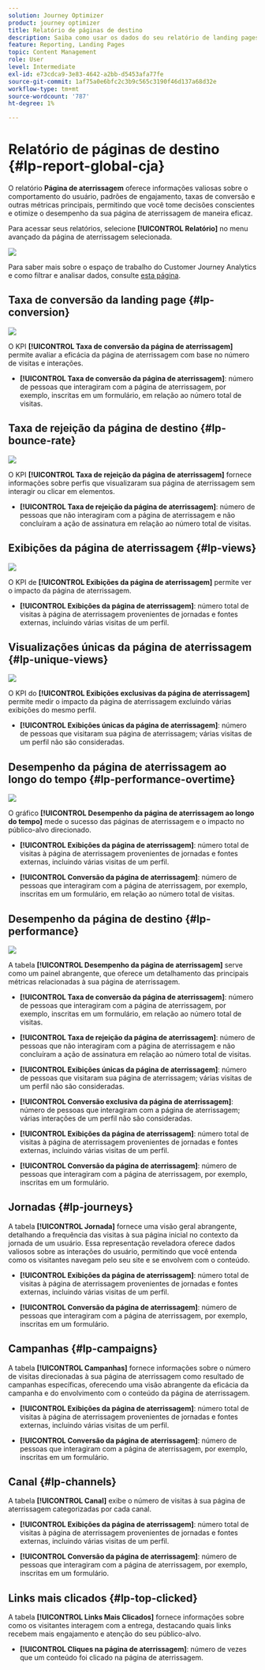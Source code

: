 ```yaml
---
solution: Journey Optimizer
product: journey optimizer
title: Relatório de páginas de destino
description: Saiba como usar os dados do seu relatório de landing pages
feature: Reporting, Landing Pages
topic: Content Management
role: User
level: Intermediate
exl-id: e73cdca9-3e83-4642-a2bb-d5453afa77fe
source-git-commit: 1af75a0e6bfc2c3b9c565c3190f46d137a68d32e
workflow-type: tm+mt
source-wordcount: '787'
ht-degree: 1%

---
```


# Relatório de páginas de destino {#lp-report-global-cja}

O relatório **Página de aterrissagem** oferece informações valiosas sobre o comportamento do usuário, padrões de engajamento, taxas de conversão e outras métricas principais, permitindo que você tome decisões conscientes e otimize o desempenho da sua página de aterrissagem de maneira eficaz.

Para acessar seus relatórios, selecione **[!UICONTROL Relatório]** no menu avançado da página de aterrissagem selecionada.

![](assets/cja-lp.png)

Para saber mais sobre o espaço de trabalho do Customer Journey Analytics e como filtrar e analisar dados, consulte [esta página](https://experienceleague.adobe.com/pt-br/docs/analytics-platform/using/cja-workspace/home).

## Taxa de conversão da landing page {#lp-conversion}

![](assets/cja-lp-conversion-rate.png)

O KPI **[!UICONTROL Taxa de conversão da página de aterrissagem]** permite avaliar a eficácia da página de aterrissagem com base no número de visitas e interações.

* **[!UICONTROL Taxa de conversão da página de aterrissagem]**: número de pessoas que interagiram com a página de aterrissagem, por exemplo, inscritas em um formulário, em relação ao número total de visitas.

## Taxa de rejeição da página de destino {#lp-bounce-rate}

![](assets/cja-lp-bounce-rate.png)

O KPI **[!UICONTROL Taxa de rejeição da página de aterrissagem]** fornece informações sobre perfis que visualizaram sua página de aterrissagem sem interagir ou clicar em elementos.

* **[!UICONTROL Taxa de rejeição da página de aterrissagem]**: número de pessoas que não interagiram com a página de aterrissagem e não concluíram a ação de assinatura em relação ao número total de visitas.

## Exibições da página de aterrissagem {#lp-views}

![](assets/cja-lp-views.png)

O KPI de **[!UICONTROL Exibições da página de aterrissagem]** permite ver o impacto da página de aterrissagem.

* **[!UICONTROL Exibições da página de aterrissagem]**: número total de visitas à página de aterrissagem provenientes de jornadas e fontes externas, incluindo várias visitas de um perfil.

## Visualizações únicas da página de aterrissagem {#lp-unique-views}

![](assets/cja-lp-unique-views.png)

O KPI do **[!UICONTROL Exibições exclusivas da página de aterrissagem]** permite medir o impacto da página de aterrissagem excluindo várias exibições do mesmo perfil.

* **[!UICONTROL Exibições únicas da página de aterrissagem]**: número de pessoas que visitaram sua página de aterrissagem; várias visitas de um perfil não são consideradas.

## Desempenho da página de aterrissagem ao longo do tempo {#lp-performance-overtime}

![](assets/cja-lp-performance-overtime.png)

O gráfico **[!UICONTROL Desempenho da página de aterrissagem ao longo do tempo]** mede o sucesso das páginas de aterrissagem e o impacto no público-alvo direcionado.

* **[!UICONTROL Exibições da página de aterrissagem]**: número total de visitas à página de aterrissagem provenientes de jornadas e fontes externas, incluindo várias visitas de um perfil.

* **[!UICONTROL Conversão da página de aterrissagem]**: número de pessoas que interagiram com a página de aterrissagem, por exemplo, inscritas em um formulário, em relação ao número total de visitas.

## Desempenho da página de destino {#lp-performance}

![](assets/cja-lp-performance.png)

A tabela **[!UICONTROL Desempenho da página de aterrissagem]** serve como um painel abrangente, que oferece um detalhamento das principais métricas relacionadas à sua página de aterrissagem.

* **[!UICONTROL Taxa de conversão da página de aterrissagem]**: número de pessoas que interagiram com a página de aterrissagem, por exemplo, inscritas em um formulário, em relação ao número total de visitas.

* **[!UICONTROL Taxa de rejeição da página de aterrissagem]**: número de pessoas que não interagiram com a página de aterrissagem e não concluíram a ação de assinatura em relação ao número total de visitas.

* **[!UICONTROL Exibições únicas da página de aterrissagem]**: número de pessoas que visitaram sua página de aterrissagem; várias visitas de um perfil não são consideradas.

* **[!UICONTROL Conversão exclusiva da página de aterrissagem]**: número de pessoas que interagiram com a página de aterrissagem; várias interações de um perfil não são consideradas.

* **[!UICONTROL Exibições da página de aterrissagem]**: número total de visitas à página de aterrissagem provenientes de jornadas e fontes externas, incluindo várias visitas de um perfil.

* **[!UICONTROL Conversão da página de aterrissagem]**: número de pessoas que interagiram com a página de aterrissagem, por exemplo, inscritas em um formulário.

## Jornadas {#lp-journeys}

A tabela **[!UICONTROL Jornada]** fornece uma visão geral abrangente, detalhando a frequência das visitas à sua página inicial no contexto da jornada de um usuário. Essa representação reveladora oferece dados valiosos sobre as interações do usuário, permitindo que você entenda como os visitantes navegam pelo seu site e se envolvem com o conteúdo.

* **[!UICONTROL Exibições da página de aterrissagem]**: número total de visitas à página de aterrissagem provenientes de jornadas e fontes externas, incluindo várias visitas de um perfil.

* **[!UICONTROL Conversão da página de aterrissagem]**: número de pessoas que interagiram com a página de aterrissagem, por exemplo, inscritas em um formulário.

## Campanhas {#lp-campaigns}

A tabela **[!UICONTROL Campanhas]** fornece informações sobre o número de visitas direcionadas à sua página de aterrissagem como resultado de campanhas específicas, oferecendo uma visão abrangente da eficácia da campanha e do envolvimento com o conteúdo da página de aterrissagem.

* **[!UICONTROL Exibições da página de aterrissagem]**: número total de visitas à página de aterrissagem provenientes de jornadas e fontes externas, incluindo várias visitas de um perfil.

* **[!UICONTROL Conversão da página de aterrissagem]**: número de pessoas que interagiram com a página de aterrissagem, por exemplo, inscritas em um formulário.

## Canal {#lp-channels}

A tabela **[!UICONTROL Canal]** exibe o número de visitas à sua página de aterrissagem categorizadas por cada canal.

* **[!UICONTROL Exibições da página de aterrissagem]**: número total de visitas à página de aterrissagem provenientes de jornadas e fontes externas, incluindo várias visitas de um perfil.

* **[!UICONTROL Conversão da página de aterrissagem]**: número de pessoas que interagiram com a página de aterrissagem, por exemplo, inscritas em um formulário.

## Links mais clicados {#lp-top-clicked}

A tabela **[!UICONTROL Links Mais Clicados]** fornece informações sobre como os visitantes interagem com a entrega, destacando quais links recebem mais engajamento e atenção do seu público-alvo.

* **[!UICONTROL Cliques na página de aterrissagem]**: número de vezes que um conteúdo foi clicado na página de aterrissagem.
